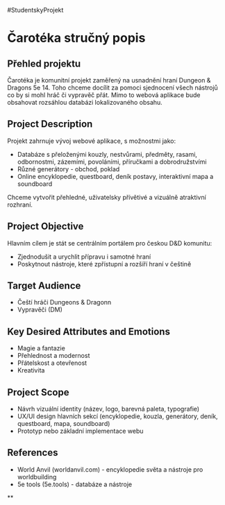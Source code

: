 #StudentskyProjekt 
# Čarotéka stručný popis

## Přehled projektu
Čarotéka je komunitní projekt zaměřený na usnadnění hraní Dungeon & Dragons 5e 14. Toho chceme docílit za pomoci sjednocení všech nástrojů co by si mohl hráč či vypravěč přát. Mimo to webová aplikace bude obsahovat rozsáhlou databázi lokalizovaného obsahu.
## Project Description 
Projekt zahrnuje vývoj webové aplikace, s možnostmi jako:
- Databáze s přeloženými kouzly, nestvůrami, předměty, rasami, odbornostmi, zázemími, povoláními, příručkami a dobrodružstvími
- Různé generátory - obchod, poklad
- Online encyklopedie, questboard, deník postavy, interaktivní mapa a soundboard

Chceme vytvořit přehledné, uživatelsky přívětivé a vizuálně atraktivní rozhraní.
## Project Objective
Hlavním cílem je stát se centrálním portálem pro českou D&D komunitu:
- Zjednodušit a urychlit přípravu i samotné hraní
- Poskytnout nástroje, které zpřístupní a rozšíří hraní v češtině
## Target Audience
- Čeští hráči Dungeons & Dragonn
- Vypravěči (DM)
## Key Desired Attributes and Emotions
- Magie a fantazie
- Přehlednost a modernost
- Přátelskost a otevřenost 
- Kreativita
## Project Scope
- Návrh vizuální identity (název, logo, barevná paleta, typografie)
- UX/UI design hlavních sekcí (encyklopedie, kouzla, generátory, deník, questboard, mapa, soundboard)
- Prototyp nebo základní implementace webu 
## References
- World Anvil (worldanvil.com) - encyklopedie světa a nástroje pro worldbuilding
- 5e tools (5e.tools) - databáze a nástroje 

**